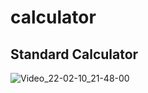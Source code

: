 # calculator

## Standard Calculator

![Video_22-02-10_21-48-00](https://user-images.githubusercontent.com/67603446/153472868-1a9ba5a4-1ea3-4901-9523-780fee6ddc71.gif)
